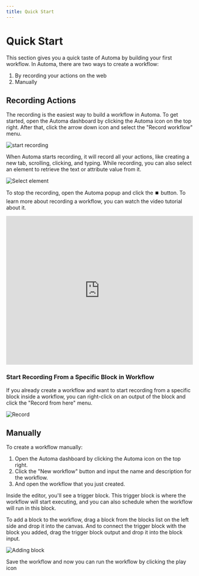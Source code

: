 ```yaml
---
title: Quick Start
---
```


# Quick Start
This section gives you a quick taste of Automa by building your first workflow. In Automa, there are two ways to create a workflow:
1. By recording your actions on the web
2. Manually

## Recording Actions

The recording is the easiest way to build a workflow in Automa. To get started, open the Automa dashboard by clicking the Automa icon on the top right. After that, click the arrow down icon <v-remixicon name="riArrowLeftSLine" rotate="-90" /> and select the "Record workflow" menu.

![start recording](https://s3.ap-southeast-1.amazonaws.com/automa-pub/i/2024/11/29/ztyhv-eg.png)

When Automa starts recording, it will record all your actions, like creating a new tab, scrolling, clicking, and typing.
While recording, you can also select an element to retrieve the text or attribute value from it.

![Select element](https://s3.ap-southeast-1.amazonaws.com/automa-pub/i/2024/11/29/ztyhu-qm.png)

To stop the recording, open the Automa popup and click the ⏹️ button. To learn more about recording a workflow, you can watch the video tutorial about it.

<iframe width="100%" height="400" src="https://www.youtube.com/embed/NmRCgLtsPnY" title="YouTube video player" frameborder="0" allow="accelerometer; autoplay; clipboard-write; encrypted-media; gyroscope; picture-in-picture" allowfullscreen></iframe>

### Start Recording From a Specific Block in Workflow
If you already create a workflow and want to start recording from a specific block inside a workflow, you can right-click on an output of the block and click the "Record from here" menu.

![Record](https://s3.ap-southeast-1.amazonaws.com/automa-pub/i/2024/12/03/zzlqq-rx.gif) 

## Manually

To create a workflow manually:
1. Open the Automa dashboard by clicking the Automa icon on the top right.
2. Click the "New workflow" button and input the name and description for the workflow.
3. And open the workflow that you just created.

Inside the editor, you'll see a trigger block. This trigger block is where the workflow will start executing, and you can also schedule when the workflow will run in this block.

To add a block to the workflow, drag a block from the blocks list on the left side and drop it into the canvas. And to connect the trigger block with the block you added, drag the trigger block output and drop it into the block input. 

![Adding block](https://s3.ap-southeast-1.amazonaws.com/automa-pub/i/2024/12/03/zzlqp-a3.gif)

Save the workflow and now you can run the workflow by clicking the play icon <v-remixicon name="riPlayLine" />
